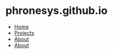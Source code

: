 # phronesys.github.io

* [Home](https://phronesys.github.io/index)
* [Projects](https://phronesys.github.io/projects)
* [About](https://phronesys.github.io/about)
* [About](https://phronesys.github.io/dist/about/index)